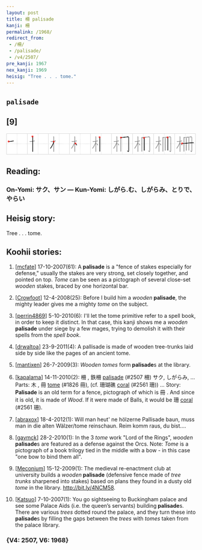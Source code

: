 ```yaml
---
layout: post
title: 柵 palisade
kanji: 柵
permalink: /1968/
redirect_from:
 - /柵/
 - /palisade/
 - /v4/2507/
pre_kanji: 1967
nex_kanji: 1969
heisig: "Tree . . . tome."
---
```


## `palisade`

## [9]

<div class="stroke"><img src="../images/E69FB5.png" /></div>

## Reading:

### On-Yomi: サク、サン &mdash; Kun-Yomi: しがら.む、しがらみ、とりで、やらい

## Heisig story:

Tree . . . tome.

## Koohii stories:

1) [<a href="http://kanji.koohii.com/profile/mcfate">mcfate</a>] 17-10-2007(61): A<strong> palisade</strong> is a &quot;fence of stakes especially for defense,&quot; usually the stakes are very strong, set closely together, and pointed on top. <em>Tome</em> can be seen as a pictograph of several close-set <em>wooden</em> stakes, braced by one horizontal bar.

2) [<a href="http://kanji.koohii.com/profile/Crowfoot">Crowfoot</a>] 12-4-2008(25): Before I build him a <em>wooden</em><strong> palisade</strong>, the mighty leader gives me a mighty <em>tome</em> on the subject.

3) [<a href="http://kanji.koohii.com/profile/perrin4869">perrin4869</a>] 5-10-2010(6): I&#039;ll let the tome primitive refer to a spell book, in order to keep it distinct. In that case, this kanji shows me a <em>wooden</em> <strong>palisade</strong> under siege by a few mages, trying to demolish it with their spells from the <em>spell book</em>.

4) [<a href="http://kanji.koohii.com/profile/drwaltoa">drwaltoa</a>] 23-9-2011(4): A pallisade is made of wooden tree-trunks laid side by side like the pages of an ancient tome.

5) [<a href="http://kanji.koohii.com/profile/mantixen">mantixen</a>] 26-7-2009(3): <em>Wooden tomes</em> form<strong> palisade</strong>s at the library.

6) [<a href="http://kanji.koohii.com/profile/kapalama">kapalama</a>] 14-11-2010(2): 柵 , 鉄柵 <a href="../v4/2507">palisade</a> (#2507 柵) サク, しがらみ, ... Parts: 木 , 冊 <a href="../v4/1826">tome</a> (#1826 冊), (cf. 珊瑚礁 <a href="../v4/2561">coral</a> (#2561 珊)) ... Story:<strong> Palisade</strong> is an old term for a fence, pictograph of which is 冊 . And since it is old, it is made of <em>Wood</em>. If it were made of Balls, it would be 珊 <a href="../v4/2561">coral</a> (#2561 珊).

7) [<a href="http://kanji.koohii.com/profile/abraxox">abraxox</a>] 18-4-2012(1): Will man heut&#039; ne hölzerne Pallisade baun, muss man in die alten Wälzer/tome reinschaun. Reim komm raus, du bist....

8) [<a href="http://kanji.koohii.com/profile/gavmck">gavmck</a>] 28-2-2010(1): In the 3 <em>tome</em> work &quot;Lord of the Rings&quot;, <em>wooden</em><strong> palisade</strong>s are featured as a defense against the Orcs. Note: <em>Tome</em> is a pictograph of a book trilogy tied in the middle with a bow - in this case &quot;one bow to bind them all&quot;.

9) [<a href="http://kanji.koohii.com/profile/Meconium">Meconium</a>] 15-12-2009(1): The medieval re-enactment club at university builds a <em>wooden</em><strong> palisade</strong> (defensive fence made of <em>tree trunks</em> sharpened into stakes) based on plans they found in a dusty old <em>tome</em> in the library. <a href="http://bit.ly/4NCM58">http://bit.ly/4NCM58</a>.

10) [<a href="http://kanji.koohii.com/profile/Katsuo">Katsuo</a>] 7-10-2007(1): You go sightseeing to Buckingham palace and see some Palace Aids (i.e. the queen’s servants) building<strong> palisade</strong>s. There are various <em>trees</em> dotted round the palace, and they turn these into<strong> palisade</strong>s by filling the gaps between the <em>trees</em> with <em>tomes</em> taken from the palace library.

### {V4: 2507, V6: 1968}

